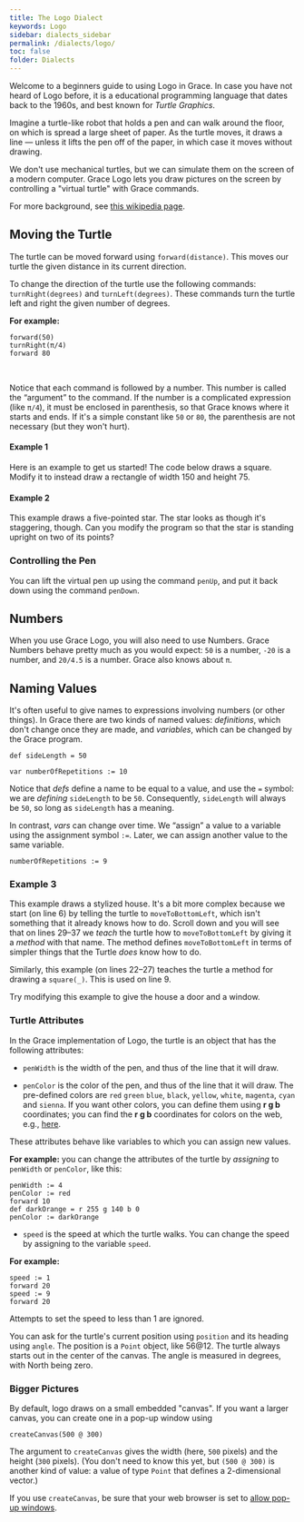 ```yaml
---
title: The Logo Dialect
keywords: Logo
sidebar: dialects_sidebar
permalink: /dialects/logo/
toc: false
folder: Dialects
---
```


Welcome to a beginners guide to using Logo in Grace. In case you have not heard of Logo before, it is a educational programming language that dates back to the 1960s, and best known for _Turtle Graphics_.

Imagine a turtle-like robot that holds a pen and can walk around the floor, on which is spread a large sheet of paper.  As the turtle moves, it draws a line — unless it lifts the pen off of the paper, in which case it moves without drawing.

We don't use mechanical turtles, but we can simulate them
on the screen of a modern computer.  Grace Logo lets you
draw pictures on the screen by controlling a "virtual turtle" with Grace commands.

For more background, see [this wikipedia page][WikiTurtle1].

[WikiTurtle1]: https://en.wikipedia.org/wiki/Logo_(programming_language)


## Moving the Turtle

The turtle can be moved forward using `forward(distance)`. This moves our turtle the given distance in its current direction.

To change the direction of the turtle use the following commands: `turnRight(degrees)` and `turnLeft(degrees)`.
These commands turn the turtle
left and right the given number of degrees.

**For example:**

    forward(50)
    turnRight(π/4)
    forward 80

<br>

Notice that each command is followed by a number.  This number is called the “argument” to the command.  If the
number is a complicated expression (like `π/4`), it must be enclosed in parenthesis, so that Grace knows where it starts and ends.  If it's a simple constant like `50` or `80`, the parenthesis are not necessary (but they won't hurt).


#### Example 1
Here is an example to get us started! The code below draws a square. Modify it to instead draw a rectangle of width 150 and height 75.

<object id="example-1" data="{{site.editor}}?square" width="100%" height="550px"> </object>



#### Example 2

This example draws a five-pointed star.  The star looks as though it's staggering, though.  Can you modify the program so that the star is standing upright on two of its points?

<object id="example-2" data="{{site.editor}}?5-star" width="100%" height="550px"> </object>


### Controlling the Pen

You can lift the virtual pen up using the command `penUp`, and put it back down using the command `penDown`.

## Numbers

When you use Grace Logo, you will also need to use Numbers.  Grace Numbers behave pretty much as you would expect: `50` is a number, `-20` is a number, and `20/4.5` is a number. Grace also knows about `π`.

## Naming Values

It's often useful to give names to expressions involving numbers (or other things).  In Grace there are two kinds of named values: *definitions*, which don't change once they are made, and *variables*, which can be changed by the Grace program.

    def sideLength = 50

    var numberOfRepetitions := 10

Notice that *defs* define a name to be equal to a value, and use the `=` symbol: we are *defining* `sideLength` to be `50`.  Consequently, `sideLength` will always be `50`, so long as `sideLength` has a meaning.

In contrast, *vars* can change over time.  We “assign” a value to a variable using the assignment symbol `:=`.  Later, we can assign another value to the same variable.

    numberOfRepetitions := 9


### Example 3

This example draws a stylized house. It's a bit more complex because we start (on line 6) by telling the turtle to `moveToBottomLeft`, which isn't something that it already knows how to do.  Scroll down and you will see that on lines 29–37 we *teach* the turtle how to `moveToBottomLeft` by giving it a _method_ with that name.
The method defines `moveToBottomLeft` in terms of simpler things that the Turtle *does* know how to do.

Similarly, this example (on lines 22–27) teaches the turtle a method for drawing a `square(_)`.   This is used on line 9.

Try modifying this example to give the house a door and a window.

<object id="example-3" data="{{site.editor}}?house" width="100%" height="550px"> </object>


### Turtle Attributes

In the Grace implementation of Logo, the turtle is an object that has the following attributes:

 * `penWidth` is the width of the pen, and thus of the line that it will draw.

 * `penColor` is the color of the pen, and thus of the line that it will draw.  The pre-defined colors are `red` `green` `blue`, `black`,
`yellow`, `white`, `magenta`, `cyan` and `sienna`.   If you want other colors, you can define them using **r g b** coordinates; you can 
find the **r g b** coordinates for colors on the web, e.g., [here](http://cloford.com/resources/colours/500col.htm).

These attributes behave like variables to which you can assign new values.

**For example:** you can change the attributes of the turtle by *assigning* to `penWidth` or `penColor`, like this:

    penWidth := 4
    penColor := red
    forward 10
    def darkOrange = r 255 g 140 b 0
    penColor := darkOrange

 * `speed` is the speed at which the turtle walks. You can change the speed by assigning to the variable `speed`.

**For example:**

    speed := 1
    forward 20
    speed := 9
    forward 20

Attempts to set the speed to less than 1 are ignored.

You can ask for the turtle's current position using `position` and its heading using `angle`.
The position is a `Point` object, like 56@12.  The turtle always starts out in the center of the canvas.
The angle is measured in degrees, with North being zero.

### Bigger Pictures

By default, logo draws on a small embedded "canvas".  If you want a larger canvas, you can create one in a pop-up window using

    createCanvas(500 @ 300)

The argument to `createCanvas` gives the width (here, `500` pixels) and the height (`300` pixels).
(You don't need to know this yet, but `(500 @ 300)` is another kind of value: a value of type `Point` that defines a 2-dimensional vector.)

If you use `createCanvas`, be sure that your web browser is set to [allow pop-up windows](http://www.cengage.com/lms_docs/system_check/popupsfailed/popupsfailed_chrome.htm).
